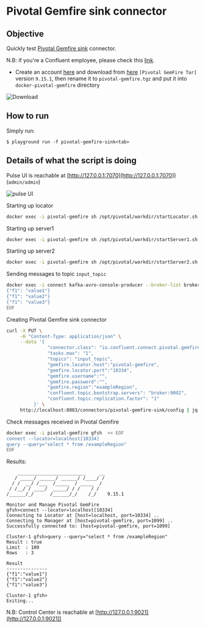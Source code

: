 # Pivotal Gemfire sink connector



## Objective

Quickly test [Pivotal Gemfire sink](https://docs.confluent.io/current/connect/kafka-connect-pivotal-gemfire/index.html#pivotal-gemfire-sink-connector-for-cp) connector.

N.B: if you're a Confluent employee, please check this [link](https://confluent.slack.com/archives/C0116NM415F/p1636391410032900).

* Create an account [here](https://account.run.pivotal.io/z/uaa/sign-up) and download from [here](https://network.pivotal.io/products/pivotal-gemfire#/releases/692529) `[Pivotal GemFire Tar]` version `9.15.1`, then rename it to `pivotal-gemfire.tgz` and put it into `docker-pivotal-gemfire` directory

![Download](Screenshot1.jpg)

## How to run

Simply run:

```
$ playground run -f pivotal-gemfire-sink<tab>
```

## Details of what the script is doing

Pulse UI is reachable at [http://127.0.0.1:7070](http://127.0.0.1:7070]) (`admin/admin`)

![pulse UI](Screenshot2.png)

Starting up locator

```bash
docker exec -i pivotal-gemfire sh /opt/pivotal/workdir/startLocator.sh
```

Starting up server1

```bash
docker exec -i pivotal-gemfire sh /opt/pivotal/workdir/startServer1.sh
```

Starting up server2

```bash
docker exec -i pivotal-gemfire sh /opt/pivotal/workdir/startServer2.sh
```

Sending messages to topic `input_topic`

```bash
docker exec -i connect kafka-avro-console-producer --broker-list broker:9092 --property schema.registry.url=http://schema-registry:8081 --topic input_topic --property value.schema='{"type":"record","name":"myrecord","fields":[{"name":"f1","type":"string"}]}' << EOF
{"f1": "value1"}
{"f1": "value2"}
{"f1": "value3"}
EOF
```

Creating Pivotal Gemfire sink connector

```bash
curl -X PUT \
     -H "Content-Type: application/json" \
     --data '{
               "connector.class": "io.confluent.connect.pivotal.gemfire.PivotalGemfireSinkConnector",
               "tasks.max": "1",
               "topics": "input_topic",
               "gemfire.locator.host":"pivotal-gemfire",
               "gemfire.locator.port":"10334",
               "gemfire.username":"",
               "gemfire.password":"",
               "gemfire.region":"exampleRegion",
               "confluent.topic.bootstrap.servers": "broker:9092",
               "confluent.topic.replication.factor": "1"
          }' \
     http://localhost:8083/connectors/pivotal-gemfire-sink/config | jq .
```

Check messages received in Pivotal Gemfire

```bash
docker exec -i pivotal-gemfire gfsh  << EOF
connect --locator=localhost[10334]
query --query="select * from /exampleRegion"
EOF
```

Results:

```
    _________________________     __
   / _____/ ______/ ______/ /____/ /
  / /  __/ /___  /_____  / _____  /
 / /__/ / ____/  _____/ / /    / /
/______/_/      /______/_/    /_/    9.15.1

Monitor and Manage Pivotal GemFire
gfsh>connect --locator=localhost[10334]
Connecting to Locator at [host=localhost, port=10334] ..
Connecting to Manager at [host=pivotal-gemfire, port=1099] ..
Successfully connected to: [host=pivotal-gemfire, port=1099]

Cluster-1 gfsh>query --query="select * from /exampleRegion"
Result : true
Limit  : 100
Rows   : 3

Result
---------------
{"f1":"value1"}
{"f1":"value2"}
{"f1":"value3"}

Cluster-1 gfsh>
Exiting...
```

N.B: Control Center is reachable at [http://127.0.0.1:9021](http://127.0.0.1:9021])

